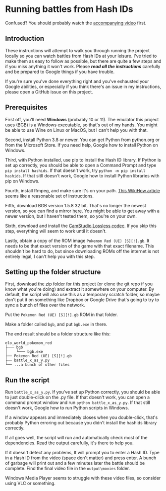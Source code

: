 # Running battles from Hash IDs

Confused? You should probably watch the [accompanying video](https://www.youtube.com/watch?v=247qD1qulSQ) first.

## Introduction 

These instructions will attempt to walk you through running the project locally so you can watch battles from Hash IDs at your leisure. I've tried to make them as easy to follow as possible, but there are quite a few steps and if you miss anything it won't work. Please ***read all the instructions*** carefully and be prepared to Google things if you have trouble. 

If you're sure you've done everything right and you've exhausted your Google abilities, or especially if you think there's an issue in my instructions, please open a GitHub issue on this project.

## Prerequisites

First off, you'll need **Windows** (probably 10 or 11). The emulator this project uses (BGB) is a Windows executable, so that's out of my hands. You might be able to use Wine on Linux or MacOS, but I can't help you with that. 

Second, install Python 3.8 or newer. You can get Python from python.org or from the Microsoft Store. If you need help, Google how to install Python on Windows. 

Third, with Python installed, use pip to install the Hash ID library. If Python is set up correctly, you should be able to open a Command Prompt and type `pip install hashids`. If that doesn't work, try `python -m pip install hashids`. If that sitll doesn't work, Google how to install Python libraries with pip on Windows. 

Fourth, install ffmpeg, and make sure it's on your path. [This WikiHow article](https://www.wikihow.com/Install-FFmpeg-on-Windows) seems like a reasonable set of instructions.

Fifth, download BGB version 1.5.8 32 bit. That's no longer the newest version, so you can find a mirror [here](https://emutopia.com/index.php?option=com_cobalt&task=files.download&tmpl=component&id=27384&fid=2&fidx=0&rid=2063&return=aHR0cHM6Ly9lbXV0b3BpYS5jb20vaW5kZXgucGhwL2l0ZW0vMjA2My1iZ2ItMS01LTg%3D). You might be able to get away with a newer version, but I haven't tested them, so you're on your own. 

Sixth, download and install the [CamStudio Lossless codec](https://www.free-codecs.com/download_soft.php?d=a05ef709ad3c01e27214a4e83297821f&s=551&r=&f=camstudio_lossless_codec.htm). If you skip this step, everything will seem to work until it doesn't. 

Lastly, obtain a copy of the ROM image `Pokemon Red (UE) [S][!].gb`. It needs to be that exact version of the game with that exact filename. This shouldn't be hard to do, but since downloading ROMs off the internet is not entirely legal, I can't help you with this step. 

## Setting up the folder structure

First, [download the zip folder for this project](https://github.com/jsettlem/elo_world_pokemon_red/archive/refs/heads/master.zip) (or clone the git repo if you know what you're doing) and extract it somewhere on your computer. By default, the script will also use this as a temporary scratch folder, so maybe don't put it on something like Dropbox or Google Drive that's going to try to sync a bunch of files over the network. 

Put the `Pokemon Red (UE) [S][!].gb` ROM in that folder.

Make a folder called `bgb`, and put `bgb.exe` in there.  

The end result should be a folder structure like this: 

```
elo_world_pokemon_red
├─── bgb
│    └─── bgb.exe
├── Pokemon Red (UE) [S][!].gb
├── battle_x_as_y.py
└── ...a bunch of other files

```

## Run the script

Run `battle_x_as_y.py`. If you've set up Python correctly, you should be able to just double-click on the .py file. If that doesn't work, you can open a command prompt window and run `python battle_x_as_y.py`. If that still doesn't work, Google how to run Python scripts in Windows.

If a window appears and immediately closes when you double-click, that's probably Python erroring out because you didn't install the hashids library correctly. 

If all goes well, the script will run and automatically check most of the dependencies. Read the output carefully, it's there to help you. 

If it doesn't detect any problems, It will prompt you to enter a Hash ID. Type in a Hash ID from the video (space don't matter) and press enter. A bunch of garbage will print out and a few minutes later the battle should be complete. Find the final video file in the `output\movies` folder. 

Windows Media Player seems to struggle with these video files, so consider using VLC or something. 
